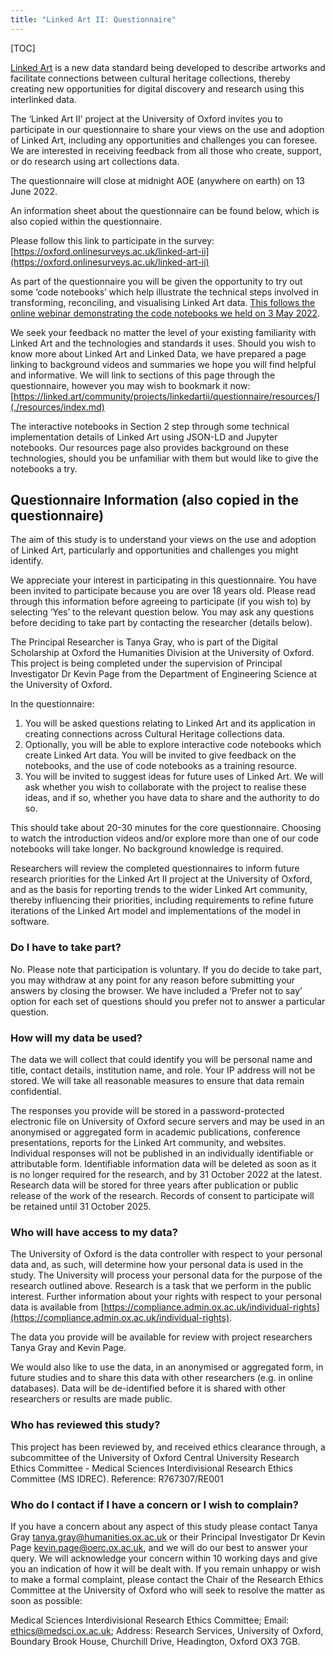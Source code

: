 ```yaml
---
title: "Linked Art II: Questionnaire"
---
```


[TOC]


[Linked Art](https://linked.art) is a new data standard being developed to describe artworks and facilitate connections between cultural heritage collections, thereby creating new opportunities for digital discovery and research using this interlinked data.
 
The ‘Linked Art II’ project at the University of Oxford invites you to participate in our questionnaire to share your views on the use and adoption of Linked Art, including any opportunities and challenges you can foresee. We are interested in receiving feedback from all those who create, support, or do research using art collections data.
 
The questionnaire will close at midnight AOE (anywhere on earth) on 13 June 2022.
 
An information sheet about the questionnaire can be found below, which is also copied within the questionnaire.
 
Please follow this link to participate in the survey: 
[https://oxford.onlinesurveys.ac.uk/linked-art-ii](https://oxford.onlinesurveys.ac.uk/linked-art-ii)
 
As part of the questionnaire you will be given the opportunity to try out some ‘code notebooks’ which help illustrate the technical steps involved in transforming, reconciling, and visualising Linked Art data. [This follows the online webinar demonstrating the code notebooks we held on 3 May 2022](../webinar/index.md).
 
We seek your feedback no matter the level of your existing familiarity with Linked Art and the
technologies and standards it uses. Should you wish to know more about Linked Art and
Linked Data, we have prepared a page linking to background videos and summaries we
hope you will find helpful and informative. We will link to sections of this page through the
questionnaire, however you may wish to bookmark it now: [https://linked.art/community/projects/linkedartii/questionnaire/resources/](./resources/index.md)
 
The interactive notebooks in Section 2 step through some technical implementation details
of Linked Art using JSON-LD and Jupyter notebooks. Our resources page also provides
background on these technologies, should you be unfamiliar with them but would like to give
the notebooks a try.
 
## Questionnaire Information (also copied in the questionnaire)

The aim of this study is to understand your views on the use and adoption of Linked Art, particularly and opportunities and challenges you might identify.

We appreciate your interest in participating in this questionnaire. You have been invited to participate because you are over 18 years old. Please read through this information before agreeing to participate (if you wish to) by selecting ‘Yes’ to the relevant question below. You may ask any questions before deciding to take part by contacting the researcher (details below).

The Principal Researcher is Tanya Gray, who is part of the Digital Scholarship at Oxford the Humanities Division at the University of Oxford. This project is being completed under the supervision of Principal Investigator Dr Kevin Page from the Department of Engineering Science at the University of Oxford.

In the questionnaire:

1.  You will be asked questions relating to Linked Art and its application in creating connections across Cultural Heritage collections data.
2.  Optionally, you will be able to explore interactive code notebooks which create Linked Art data. You will be invited to  give feedback on the notebooks, and the use of code notebooks as a training resource.
3.  You will be invited to suggest ideas for future uses of Linked Art. We will ask whether you wish to collaborate with the project to realise these ideas, and if so, whether you have data to share and the authority to do so.

This should take about 20-30 minutes for the core questionnaire. Choosing to watch the introduction videos and/or explore more than one of our code notebooks will take longer. No background knowledge is required.

Researchers will review the completed questionnaires to inform future research priorities for the Linked Art II project at the University of Oxford, and as the basis for reporting trends to the wider Linked Art community, thereby influencing their priorities, including requirements to refine future iterations of the Linked Art model and implementations of the model in software.
 
### Do I have to take part?

No. Please note that participation is voluntary. If you do decide to take part, you may withdraw at any point for any reason before submitting your answers by closing the browser. We have included a ‘Prefer not to say’ option for each set of questions should you prefer not to answer a particular question.
 
### How will my data be used?

The data we will collect that could identify you will be personal name and title, contact details, institution name, and role. Your IP address will not be stored. We will take all reasonable measures to ensure that data remain confidential.

The responses you provide will be stored in a password-protected electronic file on University of Oxford secure servers and may be used in an anonymised or aggregated form in academic publications, conference presentations, reports for the Linked Art community, and websites. Individual responses will not be published in an individually identifiable or attributable form. Identifiable information data will be deleted as soon as it is no longer required for the research, and by 31 October 2022 at the latest.  Research data will be stored for three years after publication or public release of the work of the research. Records of consent to participate will be retained until 31 October 2025.

### Who will have access to my data?

The University of Oxford is the data controller with respect to your personal data and, as such, will determine how your personal data is used in the study. The University will process your personal data for the purpose of the research outlined above. Research is a task that we perform in the public interest. Further information about your rights with respect to your personal data is available from [https://compliance.admin.ox.ac.uk/individual-rights](https://compliance.admin.ox.ac.uk/individual-rights).

The data you provide will be available for review with project researchers Tanya Gray and Kevin Page.

We would also like to use the data, in an anonymised or aggregated form, in future studies and to share this data with other researchers (e.g. in online databases). Data will be de-identified before it is shared with other researchers or results are made public.

### Who has reviewed this study?

This project has been reviewed by, and received ethics clearance through, a subcommittee of the University of Oxford Central University Research Ethics Committee - Medical Sciences Interdivisional Research Ethics Committee (MS IDREC). Reference: R767307/RE001

### Who do I contact if I have a concern or I wish to complain?

If you have a concern about any aspect of this study please contact Tanya Gray tanya.gray@humanities.ox.ac.uk or their Principal Investigator Dr Kevin Page kevin.page@oerc.ox.ac.uk, and we will do our best to answer your query. We will acknowledge your concern within 10 working days and give you an indication of how it will be dealt with. If you remain unhappy or wish to make a formal complaint, please contact the Chair of the Research Ethics Committee at the University of Oxford who will seek to resolve the matter as soon as possible:

Medical Sciences Interdivisional Research Ethics Committee; Email: ethics@medsci.ox.ac.uk; Address: Research Services, University of Oxford, Boundary Brook House, Churchill Drive, Headington, Oxford OX3 7GB.
